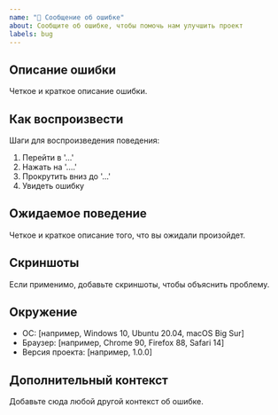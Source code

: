 ```yaml
---
name: "🐞 Сообщение об ошибке"
about: Сообщите об ошибке, чтобы помочь нам улучшить проект
labels: bug
---
```


## Описание ошибки
Четкое и краткое описание ошибки.

## Как воспроизвести
Шаги для воспроизведения поведения:
1. Перейти в '...'
2. Нажать на '....'
3. Прокрутить вниз до '...'
4. Увидеть ошибку

## Ожидаемое поведение
Четкое и краткое описание того, что вы ожидали произойдет.

## Скриншоты
Если применимо, добавьте скриншоты, чтобы объяснить проблему.

## Окружение
- ОС: [например, Windows 10, Ubuntu 20.04, macOS Big Sur]
- Браузер: [например, Chrome 90, Firefox 88, Safari 14]
- Версия проекта: [например, 1.0.0]

## Дополнительный контекст
Добавьте сюда любой другой контекст об ошибке.
